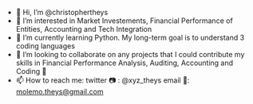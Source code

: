 - 👋 Hi, I’m @christophertheys
- 👀 I’m interested in Market Investements, Financial Performance of Entities, Accounting and Tech Integration 
- 🌱 I’m currently learning Python. My long-term goal is to understand 3 coding languages 
- 💞️ I’m looking to collaborate on any projects that I could contribute my skills in Financial Performance Analysis, Auditing, Accounting and Coding 💾
- 📫 How to reach me: twitter 📷 : @xyz_theys     email 📝: molemo.theys@gmail.com

<!---
christophertheys/christophertheys is a ✨ special ✨ repository because its `README.md` (this file) appears on your GitHub profile.
You can click the Preview link to take a look at your changes.
--->

